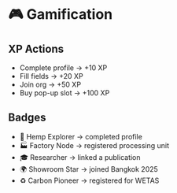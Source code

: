 # 🎮 Gamification

## XP Actions
- Complete profile → +10 XP
- Fill fields → +20 XP
- Join org → +50 XP
- Buy pop-up slot → +100 XP

## Badges
- 🌿 Hemp Explorer → completed profile
- 🏭 Factory Node → registered processing unit
- 🎓 Researcher → linked a publication
- 🌍 Showroom Star → joined Bangkok 2025
- ♻️ Carbon Pioneer → registered for WETAS
